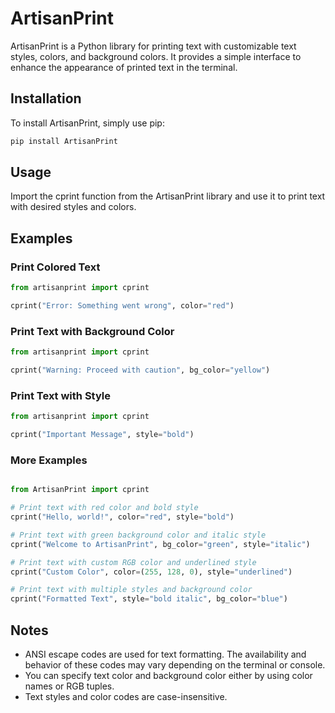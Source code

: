# ArtisanPrint

ArtisanPrint is a Python library for printing text with customizable text styles, colors, and background colors. It provides a simple interface to enhance the appearance of printed text in the terminal.

## Installation

To install ArtisanPrint, simply use pip:

```bash
pip install ArtisanPrint
```

## Usage

Import the cprint function from the ArtisanPrint library and use it to print text with desired styles and colors.


## Examples

### Print Colored Text
```python
from artisanprint import cprint

cprint("Error: Something went wrong", color="red")
```

### Print Text with Background Color
```python
from artisanprint import cprint

cprint("Warning: Proceed with caution", bg_color="yellow")
```
### Print Text with Style
```python
from artisanprint import cprint

cprint("Important Message", style="bold")
```
### More Examples

```python

from ArtisanPrint import cprint

# Print text with red color and bold style
cprint("Hello, world!", color="red", style="bold")

# Print text with green background color and italic style
cprint("Welcome to ArtisanPrint", bg_color="green", style="italic")

# Print text with custom RGB color and underlined style
cprint("Custom Color", color=(255, 128, 0), style="underlined")

# Print text with multiple styles and background color
cprint("Formatted Text", style="bold italic", bg_color="blue")
```

## Notes

- ANSI escape codes are used for text formatting. The availability and behavior of these codes may vary depending on the terminal or console.
- You can specify text color and background color either by using color names or RGB tuples.
- Text styles and color codes are case-insensitive.